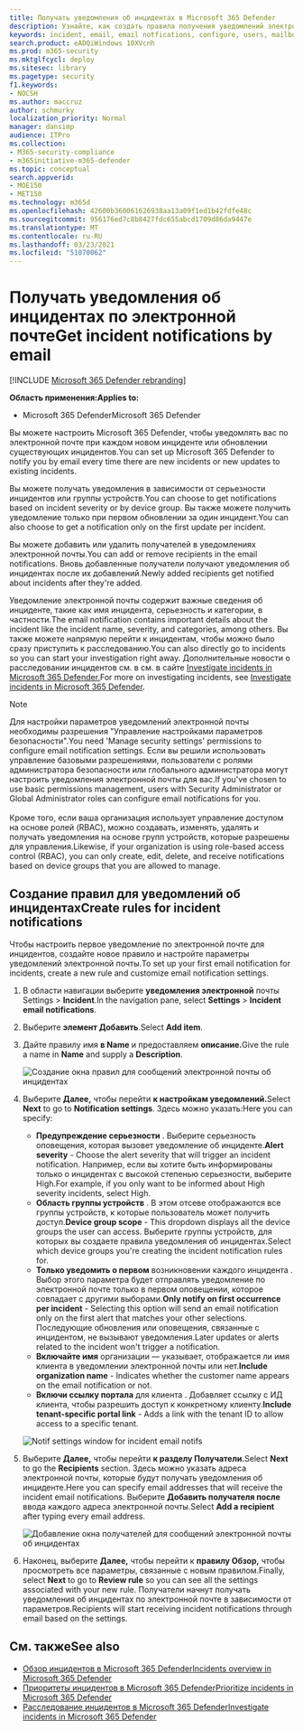 ```yaml
---
title: Получать уведомления об инцидентах в Microsoft 365 Defender
description: Узнайте, как создать правила получения уведомлений электронной почты об инцидентах в Microsoft 365 Defender
keywords: incident, email, email notfications, configure, users, mailbox, email, incidents
search.product: eADQiWindows 10XVcnh
ms.prod: m365-security
ms.mktglfcycl: deploy
ms.sitesec: library
ms.pagetype: security
f1.keywords:
- NOCSH
ms.author: maccruz
author: schmurky
localization_priority: Normal
manager: dansimp
audience: ITPro
ms.collection:
- M365-security-compliance
- m365initiative-m365-defender
ms.topic: conceptual
search.appverid:
- MOE150
- MET150
ms.technology: m365d
ms.openlocfilehash: 42600b360061626938aa13a09f1ed1b42fdfe48c
ms.sourcegitcommit: 956176ed7c8b8427fdc655abcd1709d86da9447e
ms.translationtype: MT
ms.contentlocale: ru-RU
ms.lasthandoff: 03/23/2021
ms.locfileid: "51070062"
---
```

# <a name="get-incident-notifications-by-email"></a><span data-ttu-id="294d4-104">Получать уведомления об инцидентах по электронной почте</span><span class="sxs-lookup"><span data-stu-id="294d4-104">Get incident notifications by email</span></span>

[!INCLUDE [Microsoft 365 Defender rebranding](../includes/microsoft-defender.md)]


<span data-ttu-id="294d4-105">**Область применения:**</span><span class="sxs-lookup"><span data-stu-id="294d4-105">**Applies to:**</span></span>
- <span data-ttu-id="294d4-106">Microsoft 365 Defender</span><span class="sxs-lookup"><span data-stu-id="294d4-106">Microsoft 365 Defender</span></span>

<span data-ttu-id="294d4-107">Вы можете настроить Microsoft 365 Defender, чтобы уведомлять вас по электронной почте при каждом новом инциденте или обновлении существующих инцидентов.</span><span class="sxs-lookup"><span data-stu-id="294d4-107">You can set up Microsoft 365 Defender to notify you by email every time there are new incidents or new updates to existing incidents.</span></span> 

<span data-ttu-id="294d4-108">Вы можете получать уведомления в зависимости от серьезности инцидентов или группы устройств.</span><span class="sxs-lookup"><span data-stu-id="294d4-108">You can choose to get notifications based on incident severity or by device group.</span></span> <span data-ttu-id="294d4-109">Вы также можете получить уведомление только при первом обновлении за один инцидент.</span><span class="sxs-lookup"><span data-stu-id="294d4-109">You can also choose to get a notification only on the first update per incident.</span></span>

<span data-ttu-id="294d4-110">Вы можете добавить или удалить получателей в уведомлениях электронной почты.</span><span class="sxs-lookup"><span data-stu-id="294d4-110">You can add or remove recipients in the email notifications.</span></span> <span data-ttu-id="294d4-111">Вновь добавленные получатели получают уведомления об инцидентах после их добавлений.</span><span class="sxs-lookup"><span data-stu-id="294d4-111">Newly added recipients get notified about incidents after they're added.</span></span> 

<span data-ttu-id="294d4-112">Уведомление электронной почты содержит важные сведения об инциденте, такие как имя инцидента, серьезность и категории, в частности.</span><span class="sxs-lookup"><span data-stu-id="294d4-112">The email notification contains important details about the incident like the incident name, severity, and categories, among others.</span></span> <span data-ttu-id="294d4-113">Вы также можете напрямую перейти к инцидентам, чтобы можно было сразу приступить к расследованию.</span><span class="sxs-lookup"><span data-stu-id="294d4-113">You can also directly go to incidents so you can start your investigation right away.</span></span> <span data-ttu-id="294d4-114">Дополнительные новости о расследовании инцидентов см. в см. в сайте [Investigate incidents in Microsoft 365 Defender.](./investigate-incidents.md)</span><span class="sxs-lookup"><span data-stu-id="294d4-114">For more on investigating incidents, see [Investigate incidents in Microsoft 365 Defender](./investigate-incidents.md).</span></span>

>[!NOTE]
><span data-ttu-id="294d4-115">Для настройки параметров уведомлений электронной почты необходимы разрешения "Управление настройками параметров безопасности".</span><span class="sxs-lookup"><span data-stu-id="294d4-115">You need 'Manage security settings' permissions to configure email notification settings.</span></span> <span data-ttu-id="294d4-116">Если вы решили использовать управление базовыми разрешениями, пользователи с ролями администратора безопасности или глобального администратора могут настроить уведомления электронной почты для вас.</span><span class="sxs-lookup"><span data-stu-id="294d4-116">If you've chosen to use basic permissions management, users with Security Administrator or Global Administrator roles can configure email notifications for you.</span></span> <br> <br>
<span data-ttu-id="294d4-117">Кроме того, если ваша организация использует управление доступом на основе ролей (RBAC), можно создавать, изменять, удалять и получать уведомления на основе групп устройств, которые разрешены для управления.</span><span class="sxs-lookup"><span data-stu-id="294d4-117">Likewise, if your organization is using role-based access control (RBAC), you can only create, edit, delete, and receive notifications based on device groups that you are allowed to manage.</span></span>

## <a name="create-rules-for-incident-notifications"></a><span data-ttu-id="294d4-118">Создание правил для уведомлений об инцидентах</span><span class="sxs-lookup"><span data-stu-id="294d4-118">Create rules for incident notifications</span></span>

<span data-ttu-id="294d4-119">Чтобы настроить первое уведомление по электронной почте для инцидентов, создайте новое правило и настройте параметры уведомлений электронной почты.</span><span class="sxs-lookup"><span data-stu-id="294d4-119">To set up your first email notification for incidents, create a new rule and customize email notification settings.</span></span>

1. <span data-ttu-id="294d4-120">В области навигации выберите **уведомления электронной** почты Settings  >  **Incident**.</span><span class="sxs-lookup"><span data-stu-id="294d4-120">In the navigation pane, select **Settings** > **Incident email notifications**.</span></span>
2. <span data-ttu-id="294d4-121">Выберите **элемент Добавить**.</span><span class="sxs-lookup"><span data-stu-id="294d4-121">Select **Add item**.</span></span>
3. <span data-ttu-id="294d4-122">Дайте правилу имя **в Name** и предоставляем **описание.**</span><span class="sxs-lookup"><span data-stu-id="294d4-122">Give the rule a name in **Name** and supply a **Description**.</span></span>

    ![Создание окна правил для сообщений электронной почты об инцидентах](../../media/incidentemailnotif1.png) 
4. <span data-ttu-id="294d4-124">Выберите **Далее,** чтобы перейти **к настройкам уведомлений.**</span><span class="sxs-lookup"><span data-stu-id="294d4-124">Select **Next** to go to **Notification settings**.</span></span> <span data-ttu-id="294d4-125">Здесь можно указать:</span><span class="sxs-lookup"><span data-stu-id="294d4-125">Here you can specify:</span></span>
    - <span data-ttu-id="294d4-126">**Предупреждение серьезности** . Выберите серьезность оповещения, которая вызовет уведомление об инциденте.</span><span class="sxs-lookup"><span data-stu-id="294d4-126">**Alert severity** - Choose the alert severity that will trigger an incident notification.</span></span> <span data-ttu-id="294d4-127">Например, если вы хотите быть информированы только о инцидентах с высокой степенью серьезности, выберите High.</span><span class="sxs-lookup"><span data-stu-id="294d4-127">For example, if you only want to be informed about High severity incidents, select High.</span></span>
    - <span data-ttu-id="294d4-128">**Область группы устройств** . В этом отсеве отображаются все группы устройств, к которые пользователь может получить доступ.</span><span class="sxs-lookup"><span data-stu-id="294d4-128">**Device group scope** - This dropdown displays all the device groups the user can access.</span></span> <span data-ttu-id="294d4-129">Выберите группы устройств, для которых вы создаете правила уведомления об инцидентах.</span><span class="sxs-lookup"><span data-stu-id="294d4-129">Select which device groups you're creating the incident notification rules for.</span></span>
    - <span data-ttu-id="294d4-130">**Только уведомить о первом** возникновении каждого инцидента . Выбор этого параметра будет отправлять уведомление по электронной почте только в первом оповещении, которое совпадает с другими выборами.</span><span class="sxs-lookup"><span data-stu-id="294d4-130">**Only notify on first occurrence per incident** - Selecting this option will send an email notification only on the first alert that matches your other selections.</span></span> <span data-ttu-id="294d4-131">Последующие обновления или оповещения, связанные с инцидентом, не вызывают уведомления.</span><span class="sxs-lookup"><span data-stu-id="294d4-131">Later updates or alerts related to the incident won't trigger a notification.</span></span>
    - <span data-ttu-id="294d4-132">**Включайте имя** организации — указывает, отображается ли имя клиента в уведомлении электронной почты или нет.</span><span class="sxs-lookup"><span data-stu-id="294d4-132">**Include organization name** - Indicates whether the customer name appears on the email notification or not.</span></span>
    - <span data-ttu-id="294d4-133">**Включи ссылку портала** для клиента . Добавляет ссылку с ИД клиента, чтобы разрешить доступ к конкретному клиенту.</span><span class="sxs-lookup"><span data-stu-id="294d4-133">**Include tenant-specific portal link** -  Adds a link with the tenant ID to allow access to a specific tenant.</span></span>
    
    ![Notif settings window for incident email notifs](../../media/incidentemailnotif2.png)
5. <span data-ttu-id="294d4-135">Выберите **Далее,** чтобы перейти **к разделу Получатели.**</span><span class="sxs-lookup"><span data-stu-id="294d4-135">Select **Next** to go the **Recipients** section.</span></span> <span data-ttu-id="294d4-136">Здесь можно указать адреса электронной почты, которые будут получать уведомления об инциденте.</span><span class="sxs-lookup"><span data-stu-id="294d4-136">Here you can specify email addresses that will receive the incident email notifications.</span></span> <span data-ttu-id="294d4-137">Выберите **Добавить получателя после** ввода каждого адреса электронной почты.</span><span class="sxs-lookup"><span data-stu-id="294d4-137">Select **Add a recipient** after typing every email address.</span></span>

    ![Добавление окна получателей для сообщений электронной почты об инцидентах](../../media/incidentemailnotif3.png) 

6. <span data-ttu-id="294d4-139">Наконец, выберите **Далее,** чтобы перейти к **правилу Обзор,** чтобы просмотреть все параметры, связанные с новым правилом.</span><span class="sxs-lookup"><span data-stu-id="294d4-139">Finally, select **Next** to go to **Review rule** so you can see all the settings associated with your new rule.</span></span> <span data-ttu-id="294d4-140">Получатели начнут получать уведомления об инцидентах по электронной почте в зависимости от параметров.</span><span class="sxs-lookup"><span data-stu-id="294d4-140">Recipients will start receiving incident notifications through email based on the settings.</span></span>

## <a name="see-also"></a><span data-ttu-id="294d4-141">См. также</span><span class="sxs-lookup"><span data-stu-id="294d4-141">See also</span></span>
- [<span data-ttu-id="294d4-142">Обзор инцидентов в Microsoft 365 Defender</span><span class="sxs-lookup"><span data-stu-id="294d4-142">Incidents overview in Microsoft 365 Defender</span></span>](./incidents-overview.md)
- [<span data-ttu-id="294d4-143">Приоритеты инцидентов в Microsoft 365 Defender</span><span class="sxs-lookup"><span data-stu-id="294d4-143">Prioritize incidents in Microsoft 365 Defender</span></span>](./incident-queue.md)
- [<span data-ttu-id="294d4-144">Расследование инцидентов в Microsoft 365 Defender</span><span class="sxs-lookup"><span data-stu-id="294d4-144">Investigate incidents in Microsoft 365 Defender</span></span>](./investigate-incidents.md)
